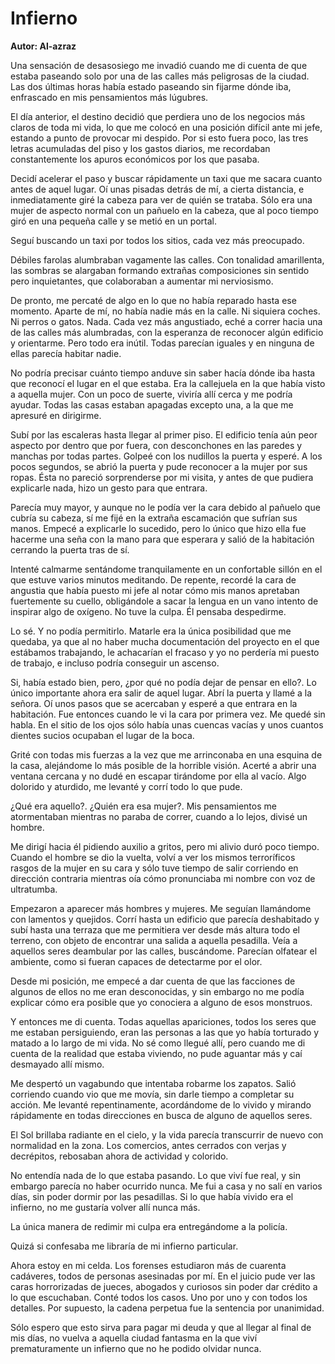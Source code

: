 # Infierno

**Autor: Al-azraz**

Una sensación de desasosiego me invadió cuando me di cuenta de que
estaba paseando solo por una de las calles más peligrosas de la ciudad.
Las dos últimas horas había estado paseando sin fijarme dónde iba,
enfrascado en mis pensamientos más lúgubres.

El día anterior, el destino decidió que perdiera uno de los negocios
más claros de toda mi vida, lo que me colocó en una posición difícil
ante mi jefe, estando a punto de provocar mi despido. Por si esto fuera
poco, las tres letras acumuladas del piso y los gastos diarios, me
recordaban constantemente los apuros económicos por los que pasaba.

Decidí acelerar el paso y buscar rápidamente un taxi que me sacara
cuanto antes de aquel lugar. Oí unas pisadas detrás de mí, a cierta
distancia, e inmediatamente giré la cabeza para ver de quién se
trataba. Sólo era una mujer de aspecto normal con un pañuelo en la
cabeza, que al poco tiempo giró en una pequeña calle y se metió en un
portal.

Seguí buscando un taxi por todos los sitios, cada vez más preocupado.

Débiles farolas alumbraban vagamente las calles. Con tonalidad
amarillenta, las sombras se alargaban formando extrañas composiciones
sin sentido pero inquietantes, que colaboraban a aumentar mi
nerviosismo.

De pronto, me percaté de algo en lo que no había reparado hasta ese
momento. Aparte de mí, no había nadie más en la calle. Ni siquiera
coches. Ni perros o gatos. Nada. Cada vez más angustiado, eché a correr
hacia una de las calles más alumbradas, con la esperanza de reconocer
algún edificio y orientarme. Pero todo era inútil. Todas parecían
iguales y en ninguna de ellas parecía habitar nadie.

No podría precisar cuánto tiempo anduve sin saber hacía dónde iba hasta
que reconocí el lugar en el que estaba. Era la callejuela en la que
había visto a aquella mujer. Con un poco de suerte, viviría allí cerca
y me podría ayudar. Todas las casas estaban apagadas excepto una, a la
que me apresuré en dirigirme.

Subí por las escaleras hasta llegar al primer piso. El edificio tenía
aún peor aspecto por dentro que por fuera, con desconchones en las
paredes y manchas por todas partes. Golpeé con los nudillos la puerta y
esperé. A los pocos segundos, se abrió la puerta y pude reconocer a la
mujer por sus ropas. Ésta no pareció sorprenderse por mi visita, y
antes de que pudiera explicarle nada, hizo un gesto para que entrara.

Parecía muy mayor, y aunque no le podía ver la cara debido al pañuelo
que cubría su cabeza, sí me fijé en la extraña escamación que sufrían
sus manos. Empecé a explicarle lo sucedido, pero lo único que hizo ella
fue hacerme una seña con la mano para que esperara y salió de la
habitación cerrando la puerta tras de sí.

Intenté calmarme sentándome tranquilamente en un confortable sillón en
el que estuve varios minutos meditando. De repente, recordé la cara de
angustia que había puesto mi jefe al notar cómo mis manos apretaban
fuertemente su cuello, obligándole a sacar la lengua en un vano intento
de inspirar algo de oxígeno. No tuve la culpa. Él pensaba despedirme.

Lo sé. Y no podía permitirlo. Matarle era la única posibilidad que me
quedaba, ya que al no haber mucha documentación del proyecto en el que
estábamos trabajando, le achacarían el fracaso y yo no perdería mi
puesto de trabajo, e incluso podría conseguir un ascenso.

Si, había estado bien, pero, ¿por qué no podía dejar de pensar en
ello?. Lo único importante ahora era salir de aquel lugar. Abrí la
puerta y llamé a la señora. Oí unos pasos que se acercaban y esperé a
que entrara en la habitación. Fue entonces cuando le vi la cara por
primera vez. Me quedé sin habla. En el sitio de los ojos sólo había
unas cuencas vacías y unos cuantos dientes sucios ocupaban el lugar de
la boca.

Grité con todas mis fuerzas a la vez que me arrinconaba en una esquina
de la casa, alejándome lo más posible de la horrible visión. Acerté a
abrir una ventana cercana y no dudé en escapar tirándome por ella al
vacío. Algo dolorido y aturdido, me levanté y corrí todo lo que pude.

¿Qué era aquello?. ¿Quién era esa mujer?. Mis pensamientos me
atormentaban mientras no paraba de correr, cuando a lo lejos, divisé un
hombre.

Me dirigí hacia él pidiendo auxilio a gritos, pero mi alivio duró poco
tiempo. Cuando el hombre se dio la vuelta, volví a ver los mismos
terroríficos rasgos de la mujer en su cara y sólo tuve tiempo de salir
corriendo en dirección contraria mientras oía cómo pronunciaba mi
nombre con voz de ultratumba.

Empezaron a aparecer más hombres y mujeres. Me seguían llamándome con
lamentos y quejidos. Corrí hasta un edificio que parecía deshabitado y
subí hasta una terraza que me permitiera ver desde más altura todo el
terreno, con objeto de encontrar una salida a aquella pesadilla.
Veía a aquellos seres deambular por las calles, buscándome. Parecían
olfatear el ambiente, como si fueran capaces de detectarme por el olor.

Desde mi posición, me empecé a dar cuenta de que las facciones de
algunos de ellos no me eran desconocidas, y sin embargo no me podía
explicar cómo era posible que yo conociera a alguno de esos monstruos.

Y entonces me di cuenta. Todas aquellas apariciones, todos los seres
que me estaban persiguiendo, eran las personas a las que yo había
torturado y matado a lo largo de mi vida. No sé como llegué allí, pero
cuando me di cuenta de la realidad que estaba viviendo, no pude
aguantar más y caí desmayado allí mismo.

Me despertó un vagabundo que intentaba robarme los zapatos. Salió
corriendo cuando vio que me movía, sin darle tiempo a completar su
acción. Me levanté repentinamente, acordándome de lo vivido y mirando
rápidamente en todas direcciones en busca de alguno de aquellos seres.

El Sol brillaba radiante en el cielo, y la vida parecía transcurrir de
nuevo con normalidad en la zona. Los comercios, antes cerrados con
verjas y decrépitos, rebosaban ahora de actividad y colorido.

No entendía nada de lo que estaba pasando. Lo que viví fue real, y sin
embargo parecía no haber ocurrido nunca. Me fui a casa y no salí en
varios días, sin poder dormir por las pesadillas. Si lo que había
vivido era el infierno, no me gustaría volver allí nunca más.

La única manera de redimir mi culpa era entregándome a la policía.

Quizá si confesaba me libraría de mi infierno particular.

Ahora estoy en mi celda. Los forenses estudiaron más de cuarenta
cadáveres, todos de personas asesinadas por mí. En el juicio pude ver
las caras horrorizadas de jueces, abogados y curiosos sin poder dar
crédito a lo que escuchaban. Conté todos los casos. Uno por uno y con
todos los detalles. Por supuesto, la cadena perpetua fue la sentencia
por unanimidad.

Sólo espero que esto sirva para pagar mi deuda y que al llegar al final
de mis días, no vuelva a aquella ciudad fantasma en la que viví
prematuramente un infierno que no he podido olvidar nunca.